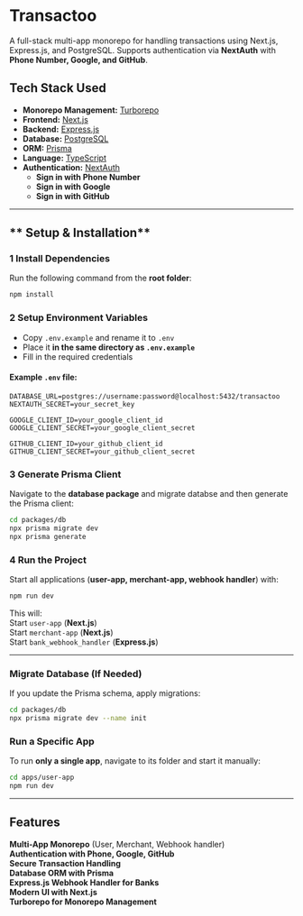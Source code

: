 
# **Transactoo** 
A full-stack multi-app monorepo for handling transactions using Next.js, Express.js, and PostgreSQL. Supports authentication via **NextAuth** with **Phone Number, Google, and GitHub**.  

## **Tech Stack Used**  
- **Monorepo Management:** [Turborepo](https://turbo.build/)  
- **Frontend:** [Next.js](https://nextjs.org/)  
- **Backend:** [Express.js](https://expressjs.com/)  
- **Database:** [PostgreSQL](https://www.postgresql.org/)  
- **ORM:** [Prisma](https://www.prisma.io/)  
- **Language:** [TypeScript](https://www.typescriptlang.org/)  
- **Authentication:** [NextAuth](https://next-auth.js.org/)  
  -  **Sign in with Phone Number**  
  -  **Sign in with Google**  
  -  **Sign in with GitHub**  

---




## ** Setup & Installation**  

### **1 Install Dependencies**  
Run the following command from the **root folder**:  
```sh
npm install
```

### **2️ Setup Environment Variables**  
- Copy `.env.example` and rename it to `.env`  
- Place it **in the same directory as `.env.example`**  
- Fill in the required credentials 

#### **Example `.env` file:**  
```env
DATABASE_URL=postgres://username:password@localhost:5432/transactoo
NEXTAUTH_SECRET=your_secret_key

GOOGLE_CLIENT_ID=your_google_client_id
GOOGLE_CLIENT_SECRET=your_google_client_secret

GITHUB_CLIENT_ID=your_github_client_id
GITHUB_CLIENT_SECRET=your_github_client_secret
```

### **3️ Generate Prisma Client**  
Navigate to the **database package** and migrate databse and then generate the Prisma client:  
```sh
cd packages/db
npx prisma migrate dev
npx prisma generate
```

### **4️ Run the Project**  
Start all applications (**user-app, merchant-app, webhook handler**) with:  
```sh
npm run dev
```

This will:  
 Start `user-app` (**Next.js**)  
 Start `merchant-app` (**Next.js**)  
 Start `bank_webhook_handler` (**Express.js**)  

---

 
### **Migrate Database (If Needed)**  
If you update the Prisma schema, apply migrations:  
```sh
cd packages/db
npx prisma migrate dev --name init
```

### **Run a Specific App**  
To run **only a single app**, navigate to its folder and start it manually:  
```sh
cd apps/user-app
npm run dev
```



---

## **Features**  
 **Multi-App Monorepo** (User, Merchant, Webhook handler)  
 **Authentication with Phone, Google, GitHub**  
**Secure Transaction Handling**  
 **Database ORM with Prisma**  
 **Express.js Webhook Handler for Banks**  
 **Modern UI with Next.js**  
**Turborepo for Monorepo Management**  

